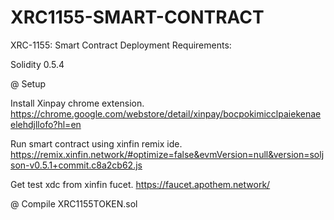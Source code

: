 # XRC1155-SMART-CONTRACT
XRC-1155: Smart Contract  Deployment
Requirements:

Solidity 0.5.4

@ Setup

Install Xinpay chrome extension.
https://chrome.google.com/webstore/detail/xinpay/bocpokimicclpaiekenaeelehdjllofo?hl=en

Run smart contract using xinfin remix ide.
https://remix.xinfin.network/#optimize=false&evmVersion=null&version=soljson-v0.5.1+commit.c8a2cb62.js

Get test xdc from xinfin fucet.
https://faucet.apothem.network/

@ Compile 
XRC1155TOKEN.sol
